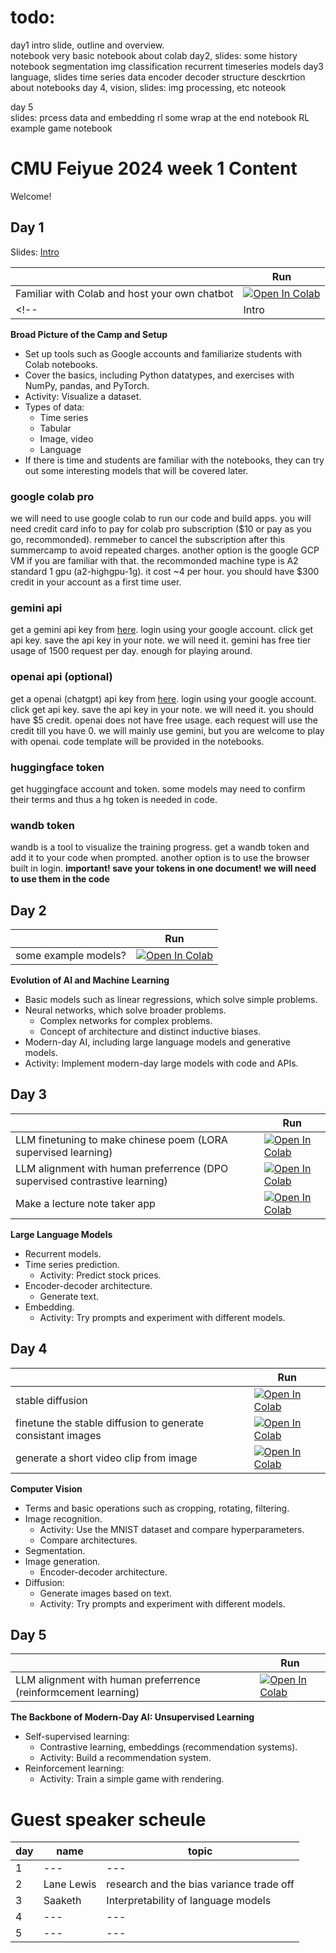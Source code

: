 # todo:
day1 
    intro slide, 
        outline and overview.  
    notebook
        very basic notebook about colab
day2,
    slides:
        some history
    notebook
        segmentation
        img classification
        recurrent timeseries models
day3 language, 
    slides 
        time series data
        encoder decoder structure
        desckrtion about notebooks
day 4, vision,
    slides:
        img processing, etc
        noteook

day 5     
    slides:
        prcess data and embedding
        rl
        some wrap at the end
    notebook
        RL example game notebook



# CMU Feiyue 2024 week 1 Content
Welcome!

## Day 1
Slides: [Intro](https://mfr.ca-1.osf.io/render?url=https://osf.io/mrhny/?direct%26mode=render%26action=download%26mode=render) 

|   | Run |
| - | --- |
| Familiar with Colab and host your own chatbot | [![Open In Colab](https://colab.research.google.com/assets/colab-badge.svg)](https://colab.research.google.com/github/yizhoucc/cmu_summercamp_2024/blob/main/intro.ipynb) | 
<!-- | Intro | [![Open In Colab](https://colab.research.google.com/assets/colab-badge.svg)](https://colab.research.google.com/github/yizhoucc/cmu_summercamp_2024/blob/main/intro.ipynb) |  -->

**Broad Picture of the Camp and Setup**
   - Set up tools such as Google accounts and familiarize students with Colab notebooks.
   - Cover the basics, including Python datatypes, and exercises with NumPy, pandas, and PyTorch.
   - Activity: Visualize a dataset.
   - Types of data:
      - Time series
      - Tabular
      - Image, video
      - Language
   - If there is time and students are familiar with the notebooks, they can try out some interesting models that will be covered later.
### google colab pro
we will need to use google colab to run our code and build apps. you will need credit card info to pay for colab pro subscription ($10 or pay as you go, recommonded). remmeber to cancel the subscription after this summercamp to avoid repeated charges. another option is the google GCP VM if you are familiar with that. the recommonded machine type is A2 standard 1 gpu (a2-highgpu-1g). it cost ~4 per hour. you should have $300 credit in your account as a first time user. 
### gemini api
get a gemini api key from [here](https://ai.google.dev/gemini-api/docs/api-key). login using your google account. click get api key. save the api key in your note. we will need it. gemini has free tier usage of 1500 request per day. enough for playing around.
### openai api (optional)
get a openai (chatgpt) api key from [here](https://platform.openai.com/usage). login using your google account. click get api key. save the api key in your note. we will need it.
you should have $5 credit. openai does not have free usage. each request will use the credit till you have 0. we will mainly use gemini, but you are welcome to play with openai. code template will be provided in the notebooks.
### huggingface token
get huggingface account and token. some models may need to confirm their terms and thus a hg token is needed in code.
### wandb token
wandb is a tool to visualize the training progress. get a wandb token and add it to your code when prompted. another option is to use the browser built in login.
**important! save your tokens in one document! we will need to use them in the code**


## Day 2
|   | Run |
| - | --- |
| some example models? | [![Open In Colab](https://colab.research.google.com/assets/colab-badge.svg)](https://colab.research.google.com/github/yizhoucc/cmu_summercamp_2024/blob/main/intro.ipynb) | 


**Evolution of AI and Machine Learning**
   - Basic models such as linear regressions, which solve simple problems.
   - Neural networks, which solve broader problems.
      - Complex networks for complex problems.
      - Concept of architecture and distinct inductive biases.
   - Modern-day AI, including large language models and generative models.
   - Activity: Implement modern-day large models with code and APIs.



## Day 3
|   | Run |
| - | --- |
| LLM finetuning to make chinese poem (LORA supervised learning) | [![Open In Colab](https://colab.research.google.com/assets/colab-badge.svg)](https://colab.research.google.com/github/yizhoucc/cmu_summercamp_2024/blob/main/intro.ipynb) | 
| LLM alignment with human preferrence (DPO supervised contrastive learning) | [![Open In Colab](https://colab.research.google.com/assets/colab-badge.svg)](https://colab.research.google.com/github/yizhoucc/cmu_summercamp_2024/blob/main/intro.ipynb) | 
| Make a lecture note taker app | [![Open In Colab](https://colab.research.google.com/assets/colab-badge.svg)](https://colab.research.google.com/github/yizhoucc/cmu_summercamp_2024/blob/main/intro.ipynb) | 

**Large Language Models**
   - Recurrent models.
   - Time series prediction.
      - Activity: Predict stock prices.
   - Encoder-decoder architecture.
      - Generate text.
   - Embedding.
      - Activity: Try prompts and experiment with different models.




## Day 4
|   | Run |
| - | --- |
| stable diffusion | [![Open In Colab](https://colab.research.google.com/assets/colab-badge.svg)](https://colab.research.google.com/github/yizhoucc/cmu_summercamp_2024/blob/main/intro.ipynb) | 
| finetune the stable diffusion to generate consistant images | [![Open In Colab](https://colab.research.google.com/assets/colab-badge.svg)](https://colab.research.google.com/github/yizhoucc/cmu_summercamp_2024/blob/main/intro.ipynb) | 
| generate a short video clip from image | [![Open In Colab](https://colab.research.google.com/assets/colab-badge.svg)](https://colab.research.google.com/github/yizhoucc/cmu_summercamp_2024/blob/main/intro.ipynb) | 

**Computer Vision**
   - Terms and basic operations such as cropping, rotating, filtering.
   - Image recognition.
      - Activity: Use the MNIST dataset and compare hyperparameters.
      - Compare architectures.
   - Segmentation.
   - Image generation.
      - Encoder-decoder architecture.
   - Diffusion:
      - Generate images based on text.
      - Activity: Try prompts and experiment with different models.



## Day 5
|   | Run |
| - | --- |
| LLM alignment with human preferrence (reinformcement learning)| [![Open In Colab](https://colab.research.google.com/assets/colab-badge.svg)](https://colab.research.google.com/github/yizhoucc/cmu_summercamp_2024/blob/main/intro.ipynb) | 


**The Backbone of Modern-Day AI: Unsupervised Learning**
   - Self-supervised learning:
      - Contrastive learning, embeddings (recommendation systems).
      - Activity: Build a recommendation system.
   - Reinforcement learning:
      - Activity: Train a simple game with rendering.


# Guest speaker scheule
| day  | name | topic |
| - | --- | --- |
| 1 | --- | --- |
| 2 | Lane Lewis | research and the bias variance trade off |
| 3 | Saaketh | Interpretability of language models |
| 4 | --- | --- |
| 5 | --- | --- |


